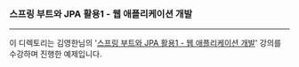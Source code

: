 ### 스프링 부트와 JPA 활용1 - 웹 애플리케이션 개발
*** 
이 디렉토리는 김영한님의 '[스프링 부트와 JPA 활용1 - 웹 애플리케이션 개발](https://www.inflearn.com/course/%EC%8A%A4%ED%94%84%EB%A7%81%EB%B6%80%ED%8A%B8-JPA-%ED%99%9C%EC%9A%A9-1)' 강의를 수강하며 진행한 예제입니다.